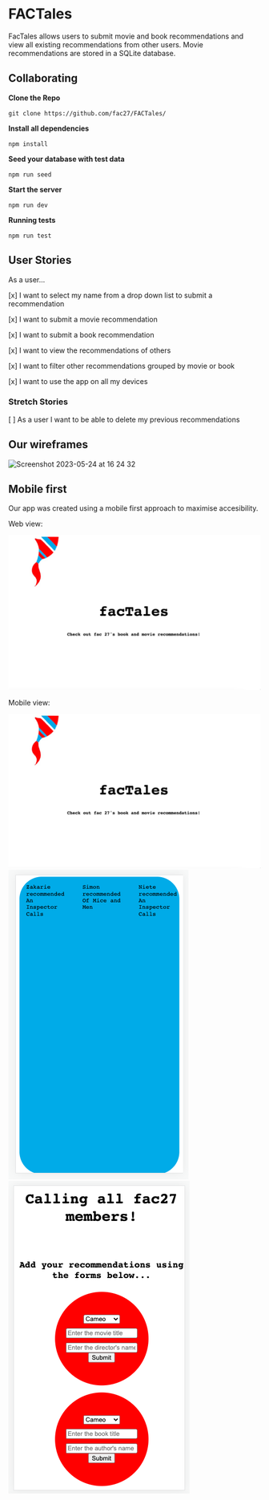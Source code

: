 # FACTales

FacTales allows users to submit movie and book recommendations and view all existing recommendations from other users. Movie recommendations are stored in a SQLite database.

## Collaborating

**Clone the Repo**
```
git clone https://github.com/fac27/FACTales/
```
**Install all dependencies**
```
npm install
```
**Seed your database with test data**
```
npm run seed
```

**Start the server**
```
npm run dev
```

**Running tests**
```
npm run test
```

## User Stories

As a user...

[x] I want to select my name from a drop down list to submit a recommendation

[x] I want to submit a movie recommendation

[x] I want to submit a book recommendation

[x] I want to view the recommendations of others

[x] I want to filter other recommendations grouped by movie or book

[x] I want to use the app on all my devices

### Stretch Stories

[ ] As a user I want to be able to delete my previous recommendations

## Our wireframes
<img width="675" alt="Screenshot 2023-05-24 at 16 24 32" src="https://github.com/fac27/FACTales/assets/114600712/8de1e4c8-e283-42de-8f02-7f1ed78051d3">


## Mobile first

Our app was created using a mobile first approach to maximise accesibility.

Web view:

![home-web](public/assets/home-web.png)

Mobile view:

![home-mobile](/public/assets/home-web.png)
![board-mobile](/public/assets/board-mobile.png)
![forms-mobile](/public/assets/forms-mobile.png)


